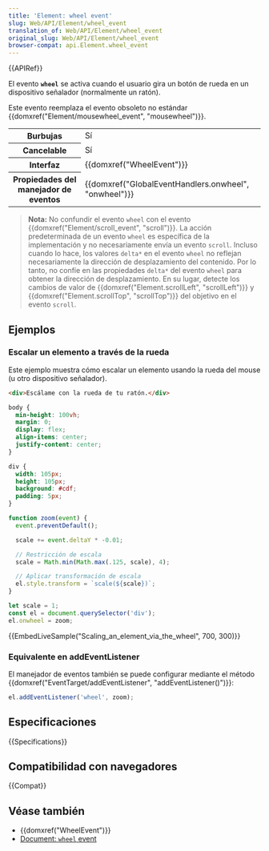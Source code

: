 ```yaml
---
title: 'Element: wheel event'
slug: Web/API/Element/wheel_event
translation_of: Web/API/Element/wheel_event
original_slug: Web/API/Element/wheel_event
browser-compat: api.Element.wheel_event
---
```

{{APIRef}}

El evento **`wheel`** se activa cuando el usuario gira un botón de rueda en un dispositivo señalador (normalmente un ratón).

Este evento reemplaza el evento obsoleto no estándar {{domxref("Element/mousewheel_event", "mousewheel")}}.

<table class="properties">
  <tbody>
    <tr>
      <th>Burbujas</th>
      <td>Sí</td>
    </tr>
    <tr>
      <th>Cancelable</th>
      <td>Sí</td>
    </tr>
    <tr>
      <th>Interfaz</th>
      <td>{{domxref("WheelEvent")}}</td>
    </tr>
    <tr>
      <th>Propiedades del manejador de eventos</th>
      <td>
        {{domxref("GlobalEventHandlers.onwheel", "onwheel")}}
      </td>
    </tr>
  </tbody>
</table>

> **Nota:** No confundir el evento `wheel` con el evento {{domxref("Element/scroll_event", "scroll")}}. La acción predeterminada de un evento `wheel` es específica de la implementación y no necesariamente envía un evento `scroll`. Incluso cuando lo hace, los valores `delta*` en el evento `wheel` no reflejan necesariamente la dirección de desplazamiento del contenido. Por lo tanto, no confíe en las propiedades `delta*` del evento `wheel` para obtener la dirección de desplazamiento. En su lugar, detecte los cambios de valor de {{domxref("Element.scrollLeft", "scrollLeft")}} y {{domxref("Element.scrollTop", "scrollTop")}} del objetivo en el evento `scroll`.

## Ejemplos

### Escalar un elemento a través de la rueda

Este ejemplo muestra cómo escalar un elemento usando la rueda del mouse (u otro dispositivo señalador).

```html
<div>Escálame con la rueda de tu ratón.</div>
```

```css
body {
  min-height: 100vh;
  margin: 0;
  display: flex;
  align-items: center;
  justify-content: center;
}

div {
  width: 105px;
  height: 105px;
  background: #cdf;
  padding: 5px;
}
```

```js
function zoom(event) {
  event.preventDefault();

  scale += event.deltaY * -0.01;

  // Restricción de escala
  scale = Math.min(Math.max(.125, scale), 4);

  // Aplicar transformación de escala
  el.style.transform = `scale(${scale})`;
}

let scale = 1;
const el = document.querySelector('div');
el.onwheel = zoom;
```

{{EmbedLiveSample("Scaling_an_element_via_the_wheel", 700, 300)}}

### Equivalente en addEventListener

El manejador de eventos también se puede configurar mediante el método {{domxref("EventTarget/addEventListener", "addEventListener()")}}:

```js
el.addEventListener('wheel', zoom);
```

## Especificaciones

{{Specifications}}

## Compatibilidad con navegadores

{{Compat}}

## Véase también

- {{domxref("WheelEvent")}}
- [Document: `wheel` event](/es/docs/Web/API/Document/wheel_event)
